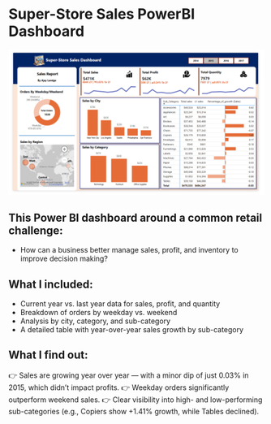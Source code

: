 # Super-Store Sales PowerBI Dashboard

![](https://github.com/Ajay96700/Super-Store-Sales-PowerBI-Dashboard/blob/main/Super-store%20Sales%20Dashboard.png)

## This Power BI dashboard around a common retail challenge:
 - How can a business better manage sales, profit, and inventory to improve decision making?

## What I included:
 - Current year vs. last year data for sales, profit, and quantity
 - Breakdown of orders by weekday vs. weekend
 - Analysis by city, category, and sub-category
 - A detailed table with year-over-year sales growth by sub-category

## What I find out:
👉 Sales are growing year over year — with a minor dip of just 0.03% in 2015, which didn’t impact profits.
👉 Weekday orders significantly outperform weekend sales.
👉 Clear visibility into high- and low-performing sub-categories (e.g., Copiers show +1.41% growth, while Tables declined).
